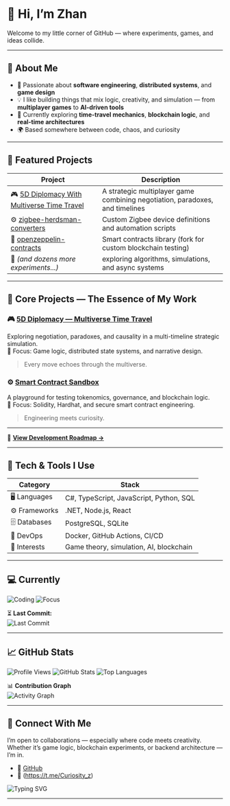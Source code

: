 # 👋 Hi, I’m **Zhan**

Welcome to my little corner of GitHub — where experiments, games, and ideas collide.

---

## 🚀 About Me

- 🎯 Passionate about **software engineering**, **distributed systems**, and **game design**  
- 💡 I like building things that mix logic, creativity, and simulation — from **multiplayer games** to **AI-driven tools**
- 🧠 Currently exploring **time-travel mechanics**, **blockchain logic**, and **real-time architectures**
- 🌍 Based somewhere between code, chaos, and curiosity  

---

## 🧩 Featured Projects

| Project | Description |
|----------|--------------|
| 🎮 [5D Diplomacy With Multiverse Time Travel](https://github.com/CuriosityZh/5d-diplomacy-with-multiverse-time-travel) | A strategic multiplayer game combining negotiation, paradoxes, and timelines |
| ⚙️ [zigbee-herdsman-converters](https://github.com/CuriosityZh/zigbee-herdsman-converters) | Custom Zigbee device definitions and automation scripts |
| 🧱 [openzeppelin-contracts](https://github.com/CuriosityZh/openzeppelin-contracts) | Smart contracts library (fork for custom blockchain testing) |
| 🧪 *(and dozens more experiments...)* | exploring algorithms, simulations, and async systems |

---

## 🧩 Core Projects — The Essence of My Work

### 🎮 [5D Diplomacy — Multiverse Time Travel](https://github.com/CuriosityZh/5d-diplomacy-with-multiverse-time-travel)
Exploring negotiation, paradoxes, and causality in a multi-timeline strategic simulation.  
🧠 Focus: Game logic, distributed state systems, and narrative design.  
> Every move echoes through the multiverse.

### ⚙️ [Smart Contract Sandbox](https://github.com/CuriosityZh/openzeppelin-contracts)
A playground for testing tokenomics, governance, and blockchain logic.  
🧠 Focus: Solidity, Hardhat, and secure smart contract engineering.  
> Engineering meets curiosity.

---
📘 **[View Development Roadmap →](https://github.com/users/CuriosityZh/projects/1)**

---

## 🔧 Tech & Tools I Use

| Category | Stack |
|-----------|-------|
| 🖥 Languages | C#, TypeScript, JavaScript, Python, SQL |
| ⚙️ Frameworks | .NET, Node.js, React |
| 🗄 Databases | PostgreSQL, SQLite |
| 🐳 DevOps | Docker, GitHub Actions, CI/CD |
| 🧠 Interests | Game theory, simulation, AI, blockchain |

---

## 💻 Currently

![Coding](https://img.shields.io/badge/Coding%20in-C%23%20%7C%20TypeScript%20%7C%20Python-blueviolet?style=for-the-badge&logo=visualstudio)
![Focus](https://img.shields.io/badge/Focus-Game%20Simulation%20%7C%20Blockchain-orange?style=for-the-badge&logo=unity)

⏳ **Last Commit:**  
![Last Commit](https://img.shields.io/github/last-commit/CuriosityZh/CuriosityZh?color=green&logo=git&style=flat-square)

---

## 📈 GitHub Stats

![Profile Views](https://komarev.com/ghpvc/?username=CuriosityZh&color=blue)
![GitHub Stats](https://github-readme-stats.vercel.app/api?username=CuriosityZh&show_icons=true&theme=tokyonight)
![Top Languages](https://github-readme-stats.vercel.app/api/top-langs/?username=CuriosityZh&layout=compact&theme=tokyonight)

📊 **Contribution Graph**  
![Activity Graph](https://github-readme-activity-graph.vercel.app/graph?username=CuriosityZh&theme=tokyo-night)

---

## 💬 Connect With Me

I’m open to collaborations — especially where code meets creativity.  
Whether it’s game logic, blockchain experiments, or backend architecture — I’m in.

- 🐙 [GitHub](https://github.com/CuriosityZh)
- 💌 (https://t.me/Curiosity_z)


![Typing SVG](https://readme-typing-svg.herokuapp.com?color=%23F7F7F7&size=22&lines=Keep+Building...;Stay+Curious...;Code.+Learn.+Repeat.)

---
